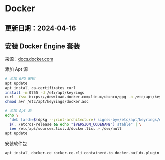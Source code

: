# Docker
更新日期：2024-04-16
 ---

## 安装 Docker Engine 套装
来源：[docs.docker.com](https://docs.docker.com/engine/install/ubuntu/#install-using-the-repository)

添加 Apt 源
```bash
# 添加 GPG 密钥
apt update
apt install ca-certificates curl
install -m 0755 -d /etc/apt/keyrings
curl -fsSL https://download.docker.com/linux/ubuntu/gpg -o /etc/apt/keyrings/docker.asc
chmod a+r /etc/apt/keyrings/docker.asc

# 添加 Apt 源
echo \
  "deb [arch=$(dpkg --print-architecture) signed-by=/etc/apt/keyrings/docker.asc] https://download.docker.com/linux/ubuntu \
  $(. /etc/os-release && echo "$VERSION_CODENAME") stable" | \
  tee /etc/apt/sources.list.d/docker.list > /dev/null
apt update
```

安装软件包
```bash
apt install docker-ce docker-ce-cli containerd.io docker-buildx-plugin docker-compose-plugin
```
